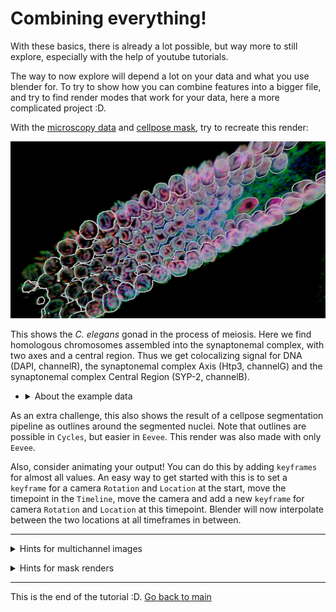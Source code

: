# Combining everything!

With these basics, there is already a lot possible, but way more to still explore, especially with the help of youtube tutorials.

The way to now explore will depend a lot on your data and what you use blender for. To try to show how you can combine features into a bigger file, and try to find render modes that work for your data, here a more complicated project :D. 

With the [microscopy data](../data/gonad2_rgb-2.tif.zip) and [cellpose mask](../data/gonad_masks_rgb-2.tif.zip), try to recreate this render:

 <img src="../figures/celegans1.png" width="600"/>

This shows the _C. elegans_ gonad in the process of meiosis. Here we find homologous chromosomes assembled into the synaptonemal complex, with two axes and a central region. Thus we get colocalizing signal for DNA (DAPI, channelR), the synaptonemal complex Axis (Htp3, channelG) and the synaptonemal complex Central Region (SYP-2, channelB).
- <details><summary>About the example data</summary> xy_scale is 0.0846 µm, z_scale is 0.2 µm. See also <a href="../data/materials_methods_celegans.md">full materials and methods</a>. The data was contributed by Ana Neves. </details>

As an extra challenge, this also shows the result of a cellpose segmentation pipeline as outlines around the segmented nuclei. Note that outlines are possible in `Cycles`, but easier in `Eevee`. This render was also made with only `Eevee`.

Also, consider animating your output! You can do this by adding `keyframes` for almost all values. An easy way to get started with this is to set a `keyframe` for a camera `Rotation` and `Location` at the start, move the timepoint in the `Timeline`, move the camera and add a new `keyframe` for camera `Rotation` and `Location` at this timepoint. Blender will now interpolate between the two locations at all timeframes in between.

---
<details><summary>Hints for multichannel images</summary> The <code>Mix Shader</code> Node allows you to combine multiple shaders together before piping to <code>Material Output</code>, for volumetric mixing. 

If you want to combine multiple channels rendered as volume to mesh, you need a separate `Geometry`(Cube) for each channel, as the `Mesh to Volume` modifier only thresholds one channel. </details>

<details><summary>Hints for mask renders</summary> Outlines are not very easy to make, other render modes may work easier, such as very transparent or translucent materials. 
For transparency to work in <code>Eevee</code>, you need to set <code>Material Properties > Settings > Blend Mode</code> to <code>Alpha Blend</code>.
<br><br>
To make outlines work, <a href="https://www.youtube.com/watch?v=5wu_SvCCX_U">i followed this youtube tutorial</a>, where you add a solidify modifier to the volume-to-mesh of the masks. This adds a thickness to the mask. You can then give the original shape a transparent Material and the mask an emmission/other Material. 
Note that for this to work you need to flip the normals of the <code>Solidify Modifier</code> so that <code>Backface Culling</code> in <code>Material Properties > Settings</code> effectively becomes front-face culling (<code>Eevee</code> only tries to render the back of the object). 
<br><br>
An even more advanced render may take the value out of the mask and seed a random number generator in <code>Geometry Nodes</code> to assign random colors to each outline. (or even create <code>Instances</code> of each separate nucleus that behave as their own <code>Geometry</code>)

 </details>

---

This is the end of the tutorial :D. [Go back to main](../README.md)